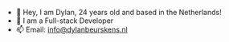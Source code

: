 - 👋 Hey, I am Dylan, 24 years old and based in the Netherlands!
- 👀 I am a Full-stack Developer
-  📫 Email: info@dylanbeurskens.nl

